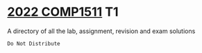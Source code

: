# [2022 COMP1511](https://cgi.cse.unsw.edu.au/~cs1511/22T1/) T1

A directory of all the lab, assignment, revision and exam solutions

```
Do Not Distribute
```


